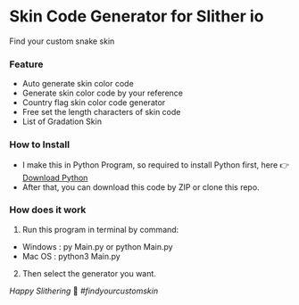 # Skin Code Generator for Slither io
Find your custom snake skin

### Feature
- Auto generate skin color code
- Generate skin color code by your reference
- Country flag skin color code generator
- Free set the length characters of skin code
- List of Gradation Skin

### How to Install
- I make this in Python Program, so required to install Python first, here 👉 [Download Python](https://www.python.org/downloads/)
- After that, you can download this code by ZIP or clone this repo.

### How does it work
1) Run this program in terminal by command:
  - Windows : py Main.py or python Main.py
  - Mac OS  : python3 Main.py
2) Then select the generator you want.

*Happy Slithering* 🐍
*#findyourcustomskin*